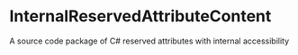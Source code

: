 # InternalReservedAttributeContent
A source code package of C# reserved attributes with internal accessibility
